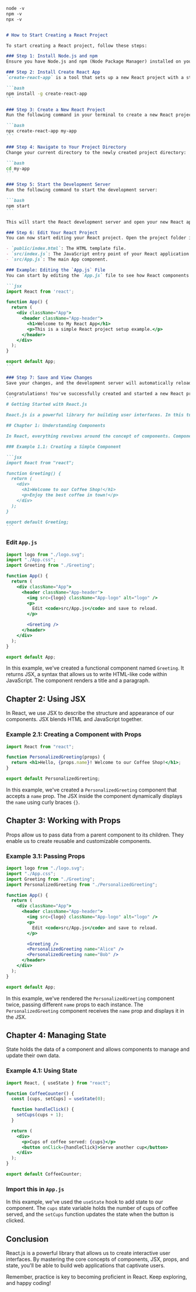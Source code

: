 ````markdown
node -v
npm -v
npx -v


# How to Start Creating a React Project

To start creating a React project, follow these steps:

### Step 1: Install Node.js and npm
Ensure you have Node.js and npm (Node Package Manager) installed on your computer. You can download them from [Node.js official website](https://nodejs.org/).

### Step 2: Install Create React App
`create-react-app` is a tool that sets up a new React project with a standard configuration. Open your terminal or command prompt and run the following command to install it globally:

```bash
npm install -g create-react-app
```

### Step 3: Create a New React Project
Run the following command in your terminal to create a new React project. Replace `my-app` with your desired project name:

```bash
npx create-react-app my-app
```

### Step 4: Navigate to Your Project Directory
Change your current directory to the newly created project directory:

```bash
cd my-app
```

### Step 5: Start the Development Server
Run the following command to start the development server:

```bash
npm start
```

This will start the React development server and open your new React application in your default web browser at `http://localhost:3000`.

### Step 6: Edit Your React Project
You can now start editing your React project. Open the project folder in your preferred code editor (e.g., VS Code). The main files you will work with are:

- `public/index.html`: The HTML template file.
- `src/index.js`: The JavaScript entry point of your React application.
- `src/App.js`: The main App component.

### Example: Editing the `App.js` File
You can start by editing the `App.js` file to see how React components work. Open `src/App.js` and replace its content with the following:

```jsx
import React from 'react';

function App() {
  return (
    <div className="App">
      <header className="App-header">
        <h1>Welcome to My React App</h1>
        <p>This is a simple React project setup example.</p>
      </header>
    </div>
  );
}

export default App;
```

### Step 7: Save and View Changes
Save your changes, and the development server will automatically reload your application. You can now see the updated content in your browser.

Congratulations! You've successfully created and started a new React project. You can now continue building your React application by adding more components and functionality.
```
# Getting Started with React.js

React.js is a powerful library for building user interfaces. In this tutorial, we will explore the core concepts of React and learn how to create interactive web applications. Before we start, set up your React project by running `npx create-react-app react-app` in your terminal, and then navigate into your new project with `cd react-app`.

## Chapter 1: Understanding Components

In React, everything revolves around the concept of components. Components are like the building blocks that come together to form the entire application.

### Example 1.1: Creating a Simple Component

```jsx
import React from "react";

function Greeting() {
  return (
    <div>
      <h1>Welcome to our Coffee Shop!</h1>
      <p>Enjoy the best coffee in town!</p>
    </div>
  );
}

export default Greeting;
```
````

### Edit `App.js`

```jsx
import logo from "./logo.svg";
import "./App.css";
import Greeting from "./Greeting";

function App() {
  return (
    <div className="App">
      <header className="App-header">
        <img src={logo} className="App-logo" alt="logo" />
        <p>
          Edit <code>src/App.js</code> and save to reload.
        </p>

        <Greeting />
      </header>
    </div>
  );
}

export default App;
```

In this example, we've created a functional component named `Greeting`. It returns JSX, a syntax that allows us to write HTML-like code within JavaScript. The component renders a title and a paragraph.

## Chapter 2: Using JSX

In React, we use JSX to describe the structure and appearance of our components. JSX blends HTML and JavaScript together.

### Example 2.1: Creating a Component with Props

```jsx
import React from "react";

function PersonalizedGreeting(props) {
  return <h1>Hello, {props.name}! Welcome to our Coffee Shop!</h1>;
}

export default PersonalizedGreeting;
```

In this example, we've created a `PersonalizedGreeting` component that accepts a `name` prop. The JSX inside the component dynamically displays the `name` using curly braces `{}`.

## Chapter 3: Working with Props

Props allow us to pass data from a parent component to its children. They enable us to create reusable and customizable components.

### Example 3.1: Passing Props

```jsx
import logo from "./logo.svg";
import "./App.css";
import Greeting from "./Greeting";
import PersonalizedGreeting from "./PersonalizedGreeting";

function App() {
  return (
    <div className="App">
      <header className="App-header">
        <img src={logo} className="App-logo" alt="logo" />
        <p>
          Edit <code>src/App.js</code> and save to reload.
        </p>

        <Greeting />
        <PersonalizedGreeting name="Alice" />
        <PersonalizedGreeting name="Bob" />
      </header>
    </div>
  );
}

export default App;
```

In this example, we've rendered the `PersonalizedGreeting` component twice, passing different `name` props to each instance. The `PersonalizedGreeting` component receives the `name` prop and displays it in the JSX.

## Chapter 4: Managing State

State holds the data of a component and allows components to manage and update their own data.

### Example 4.1: Using State

```jsx
import React, { useState } from "react";

function CoffeeCounter() {
  const [cups, setCups] = useState(0);

  function handleClick() {
    setCups(cups + 1);
  }

  return (
    <div>
      <p>Cups of coffee served: {cups}</p>
      <button onClick={handleClick}>Serve another cup</button>
    </div>
  );
}

export default CoffeeCounter;
```

### Import this in `App.js`

In this example, we've used the `useState` hook to add state to our component. The `cups` state variable holds the number of cups of coffee served, and the `setCups` function updates the state when the button is clicked.

## Conclusion

React.js is a powerful library that allows us to create interactive user interfaces. By mastering the core concepts of components, JSX, props, and state, you'll be able to build web applications that captivate users.

Remember, practice is key to becoming proficient in React. Keep exploring, and happy coding!

```

```

